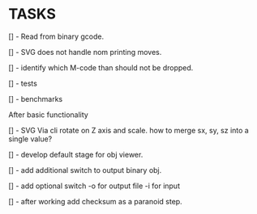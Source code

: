 # TASKS

[] - Read from binary gcode.

[] - SVG does not handle nom printing moves.

[] - identify which M-code than should not be dropped.

[] - tests

[] - benchmarks

After basic functionality

[] - SVG Via cli rotate on Z axis and scale.
     how to merge sx, sy, sz into a single value?

[] - develop default stage for obj viewer.

[] - add additional switch to output binary obj.

[] - add optional switch -o for output file -i for input

[] - after working add checksum as a paranoid step.

